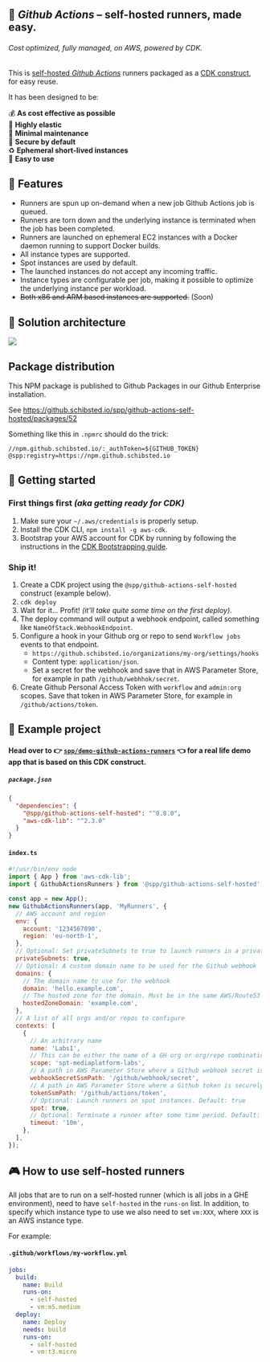 ## :rocket: _Github Actions_ – self-hosted runners, made easy.

###### _Cost optimized, fully managed, on AWS, powered by CDK._

This is [self-hosted _Github Actions_](https://docs.github.com/en/actions/hosting-your-own-runners/about-self-hosted-runners) runners packaged as a [CDK construct](https://aws.amazon.com/cdk/), for easy reuse.

It has been designed to be:

:moneybag: **As cost effective as possible**<br />
:gem: **Highly elastic**<br />
:sleeping_bed: **Minimal maintenance**<br />
:stop_sign: **Secure by default**<br />
:recycle: **Ephemeral short-lived instances**<br />
:hugs: **Easy to use**<br />

## :tophat: Features

- Runners are spun up on-demand when a new job Github Actions job is queued.
- Runners are torn down and the underlying instance is terminated when the job has been completed.
- Runners are launched on ephemeral EC2 instances with a Docker daemon running to support Docker builds.
- All instance types are supported.
- Spot instances are used by default.
- The launched instances do not accept any incoming traffic.
- Instance types are configurable per job, making it possible to optimize the underlying instance per workload.
- ~~Both x86 and ARM based instances are supported.~~ (Soon)

## :art: Solution architecture

<a href="https://docs.google.com/drawings/d/1F1ofp86HjaqzCBt2ybKB5ZfXE-AqhX9pdiGPl_f2FE8/edit"><img src="https://docs.google.com/drawings/d/e/2PACX-1vQGyC_Wfy--Lf8Qdk1xkgW2fZrRG-vjAXM3ZcLPcdEI4TtG6BjwQ4gM3qVNTESbhbgTFAdSi8ZTK7Px/pub?w=1570&amp;h=673"></a>

## Package distribution

This NPM package is published to Github Packages in our Github Enterprise installation.

See https://github.schibsted.io/spp/github-actions-self-hosted/packages/52

Something like this in `.npmrc` should do the trick:

```
//npm.github.schibsted.io/:_authToken=${GITHUB_TOKEN}
@spp:registry=https://npm.github.schibsted.io
```

## :traffic_light: Getting started

### First things first _(aka getting ready for CDK)_

1. Make sure your `~/.aws/credentials` is properly setup.
2. Install the CDK CLI, `npm install -g aws-cdk`.
3. Bootstrap your AWS account for CDK by running by following the instructions in the [CDK Bootstrapping guide](https://docs.aws.amazon.com/cdk/latest/guide/bootstrapping.html).

### Ship it!

1. Create a CDK project using the `@spp/github-actions-self-hosted` construct (example below).
2. `cdk deploy`
3. Wait for it... Profit! _(it'll take quite some time on the first deploy)_.
4. The deploy command will output a webhook endpoint, called something like `NameOfStack.WebhookEndpoint`.
5. Configure a hook in your Github org or repo to send `Workflow jobs` events to that endpoint.
   - `https://github.schibsted.io/organizations/my-org/settings/hooks`
   - Content type: `application/json`.
   - Set a secret for the webhook and save that in AWS Parameter Store, for example in path `/github/webhhok/secret`.
6. Create Github Personal Access Token with `workflow` and `admin:org` scopes. Save that token in AWS Parameter Store, for example in `/github/actions/token`.

## :ribbon: Example project

#### Head over to :point_right: [`spp/demo-github-actions-runners`](https://github.schibsted.io/spp/demo-github-actions-runners) :point_left: for a real life demo app that is based on this CDK construct.

##### `package.json`

```json
{
  "dependencies": {
    "@spp/github-actions-self-hosted": "^0.8.0",
    "aws-cdk-lib": "^2.3.0"
  }
}
```

#### `index.ts`

```js
#!/usr/bin/env node
import { App } from 'aws-cdk-lib';
import { GithubActionsRunners } from '@spp/github-actions-self-hosted';

const app = new App();
new GithubActionsRunners(app, 'MyRunners', {
  // AWS account and region
  env: {
    account: '1234567890',
    region: 'eu-north-1',
  },
  // Optional: Set privateSubnets to true to launch runners in a private subnet which communicates with the Internet through a NAT Gateway. Set to false to launch runners in a public subnet. Default: false
  privateSubnets: true,
  // Optional: A custom domain name to be used for the Github webhook
  domains: {
    // The domain name to use for the webhook
    domain: 'hello.example.com',
    // The hosted zone for the domain. Must be in the same AWS/Route53 account.
    hostedZoneDomain: 'example.com',
  },
  // A list of all orgs and/or repos to configure
  contexts: [
    {
      // An arbitrary name
      name: 'Labs1',
      // This can be either the name of a GH org or org/repo combination (e.g. my-org/my-repo)
      scope: 'spt-mediaplatform-labs',
      // A path in AWS Parameter Store where a Github webhook secret is securly stored
      webhookSecretSsmPath: '/github/webhook/secret',
      // A path in AWS Parameter Store where a Github token is securely stored
      tokenSsmPath: '/github/actions/token',
      // Optional: Launch runners on spot instances. Default: true
      spot: true,
      // Optional: Terminate a runner after some time period. Default: 30m
      timeout: '10m',
    },
  ],
});
```

## :video_game: How to use self-hosted runners

All jobs that are to run on a self-hosted runner (which is all jobs in a GHE environment), need to have `self-hosted` in the `runs-on` list. In addition, to specify which instance type to use we also need to set `vm:XXX`, where `XXX` is an AWS instance type.

For example:

#### `.github/workflows/my-workflow.yml`

```yaml
jobs:
  build:
    name: Build
    runs-on:
      - self-hosted
      - vm:m5.medium
  deploy:
    name: Deploy
    needs: build
    runs-on:
      - self-hosted
      - vm:t3.micro
```
